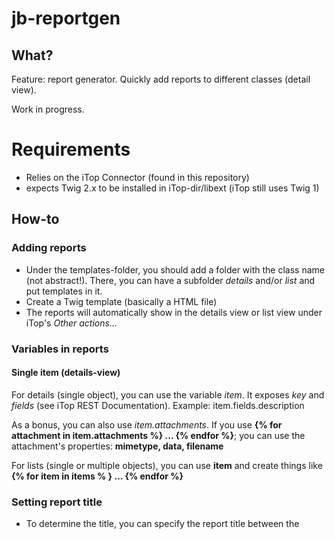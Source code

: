 # jb-reportgen

## What?
Feature: report generator. Quickly add reports to different classes (detail view).

Work in progress.

# Requirements
* Relies on the iTop Connector (found in this repository)
* expects Twig 2.x to be installed in iTop-dir/libext (iTop still uses Twig 1)

## How-to

### Adding reports 
* Under the templates-folder, you should add a folder with the class name (not abstract!). There, you can have a subfolder *details* and/or *list* and put templates in it. 
* Create a Twig template (basically a HTML file) 
* The reports will automatically show in the details view or list view under iTop's *Other actions...*

### Variables in reports

#### Single item (details-view)

For details (single object), you can use the variable *item*. It exposes *key* and *fields* (see iTop REST Documentation). Example: item.fields.description 
 
As a bonus, you can also use *item.attachments*. If you use **{% for attachment in item.attachments %} ... {% endfor %}**; you can use the attachment's properties: **mimetype, data, filename**

For lists (single or multiple objects), you can use **item** and create things like **{% for item in items % } ... {% endfor %}**

### Setting report title
* To determine the title, you can specify the report title between the <title> tags. This is what will be shown in iTop.

### Using iTop language strings
* If you want to use iTop Language strings, you can! There's a Twig Filter named dict_s in templates (where in iTop code you would use Dict::S('languagestring'), but it's the same as in iTop Portal templates, for example: {{ 'UI:Menu:ReportGenerator:ShowReport'|dict_s }}  )


